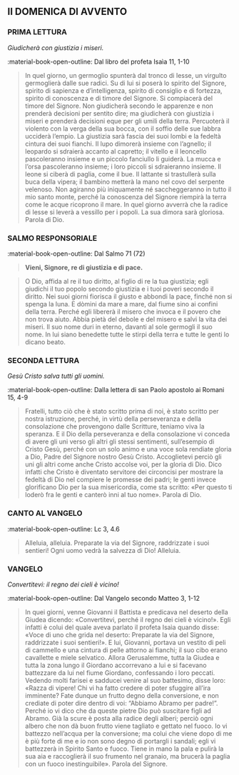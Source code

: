 ## II DOMENICA DI AVVENTO
> 
### PRIMA LETTURA
*Giudicherà con giustizia i miseri.*

:material-book-open-outline: Dal libro del profeta Isaìa
11, 1-10

> In quel giorno, un germoglio spunterà dal tronco di Iesse, un virgulto germoglierà dalle sue radici. Su di lui si poserà lo spirito del Signore, spirito di sapienza e d’intelligenza, spirito di consiglio e di fortezza, spirito di conoscenza e di timore del Signore. Si compiacerà del timore del Signore. Non giudicherà secondo le apparenze e non prenderà decisioni per sentito dire; ma giudicherà con giustizia i miseri e prenderà decisioni eque per gli umili della terra. Percuoterà il violento con la verga della sua bocca, con il soffio delle sue labbra ucciderà l’empio. La giustizia sarà fascia dei suoi lombi e la fedeltà cintura dei suoi fianchi. Il lupo dimorerà insieme con l’agnello; il leopardo si sdraierà accanto al capretto; il vitello e il leoncello pascoleranno insieme e un piccolo fanciullo li guiderà. La mucca e l’orsa pascoleranno insieme; i loro piccoli si sdraieranno insieme. Il leone si ciberà di paglia, come il bue. Il lattante si trastullerà sulla buca della vipera; il bambino metterà la mano nel covo del serpente velenoso. Non agiranno più iniquamente né saccheggeranno in tutto il mio santo monte, perché la conoscenza del Signore riempirà la terra come le acque ricoprono il mare. In quel giorno avverrà che la radice di Iesse si leverà a vessillo per i popoli. La sua dimora sarà gloriosa. Parola di Dio.
> 
### SALMO RESPONSORIALE
:material-book-open-outline: Dal Salmo 71 (72)

>**Vieni, Signore, re di giustizia e di pace.**

> O Dio, affida al re il tuo diritto,
> al figlio di re la tua giustizia;
> egli giudichi il tuo popolo secondo giustizia
> e i tuoi poveri secondo il diritto.
> Nei suoi giorni fiorisca il giusto
> e abbondi la pace,
> finché non si spenga la luna.
> E dòmini da mare a mare,
> dal fiume sino ai confini della terra.
> Perché egli libererà il misero che invoca
> e il povero che non trova aiuto.
> Abbia pietà del debole e del misero
> e salvi la vita dei miseri.
> Il suo nome duri in eterno,
> davanti al sole germogli il suo nome.
> In lui siano benedette tutte le stirpi della terra
> e tutte le genti lo dicano beato.
> 
### SECONDA LETTURA
*Gesù Cristo salva tutti gli uomini.*

:material-book-open-outline: Dalla lettera di san Paolo apostolo ai Romani
15, 4-9

> Fratelli, tutto ciò che è stato scritto prima di noi, è stato scritto per nostra istruzione, perché, in virtù della perseveranza e della consolazione che provengono dalle Scritture, teniamo viva la speranza. E il Dio della perseveranza e della consolazione vi conceda di avere gli uni verso gli altri gli stessi sentimenti, sull’esempio di Cristo Gesù, perché con un solo animo e una voce sola rendiate gloria a Dio, Padre del Signore nostro Gesù Cristo. Accoglietevi perciò gli uni gli altri come anche Cristo accolse voi, per la gloria di Dio. Dico infatti che Cristo è diventato servitore dei circoncisi per mostrare la fedeltà di Dio nel compiere le promesse dei padri; le genti invece glorificano Dio per la sua misericordia, come sta scritto: «Per questo ti loderò fra le genti e canterò inni al tuo nome». Parola di Dio.
> 
### CANTO AL VANGELO
:material-book-open-outline: Lc 3, 4.6

> Alleluia, alleluia.
> Preparate la via del Signore,
> raddrizzate i suoi sentieri!
> Ogni uomo vedrà la salvezza di Dio!
> Alleluia.
> 
### VANGELO
*Convertitevi: il regno dei cieli è vicino!*

:material-book-open-outline: Dal Vangelo secondo Matteo
3, 1-12

> In quei giorni, venne Giovanni il Battista e predicava nel deserto della Giudea dicendo: «Convertitevi, perché il regno dei cieli è vicino!». Egli infatti è colui del quale aveva parlato il profeta Isaìa quando disse: «Voce di uno che grida nel deserto: Preparate la via del Signore, raddrizzate i suoi sentieri!». E lui, Giovanni, portava un vestito di peli di cammello e una cintura di pelle attorno ai fianchi; il suo cibo erano cavallette e miele selvatico. Allora Gerusalemme, tutta la Giudea e tutta la zona lungo il Giordano accorrevano a lui e si facevano battezzare da lui nel fiume Giordano, confessando i loro peccati. Vedendo molti farisei e sadducei venire al suo battesimo, disse loro: «Razza di vipere! Chi vi ha fatto credere di poter sfuggire all’ira imminente? Fate dunque un frutto degno della conversione, e non crediate di poter dire dentro di voi: “Abbiamo Abramo per padre!”. Perché io vi dico che da queste pietre Dio può suscitare figli ad Abramo. Già la scure è posta alla radice degli alberi; perciò ogni albero che non dà buon frutto viene tagliato e gettato nel fuoco. Io vi battezzo nell’acqua per la conversione; ma colui che viene dopo di me è più forte di me e io non sono degno di portargli i sandali; egli vi battezzerà in Spirito Santo e fuoco. Tiene in mano la pala e pulirà la sua aia e raccoglierà il suo frumento nel granaio, ma brucerà la paglia con un fuoco inestinguibile». Parola del Signore.